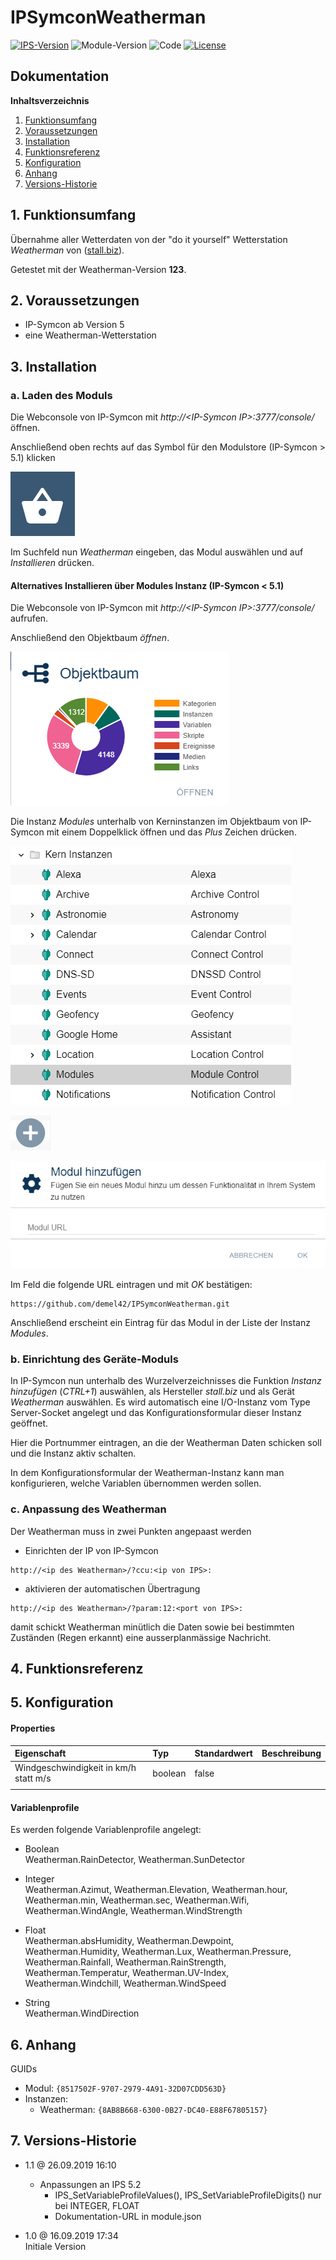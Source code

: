 # IPSymconWeatherman

[![IPS-Version](https://img.shields.io/badge/Symcon_Version-5.0+-red.svg)](https://www.symcon.de/service/dokumentation/entwicklerbereich/sdk-tools/sdk-php/)
![Module-Version](https://img.shields.io/badge/Modul_Version-1.1-blue.svg)
![Code](https://img.shields.io/badge/Code-PHP-blue.svg)
[![License](https://img.shields.io/badge/License-CC%20BY--NC--SA%204.0-green.svg)](https://creativecommons.org/licenses/by-nc-sa/4.0/)

## Dokumentation

**Inhaltsverzeichnis**

1. [Funktionsumfang](#1-funktionsumfang)
2. [Voraussetzungen](#2-voraussetzungen)
3. [Installation](#3-installation)
4. [Funktionsreferenz](#4-funktionsreferenz)
5. [Konfiguration](#5-konfiguration)
6. [Anhang](#6-anhang)
7. [Versions-Historie](#7-versions-historie)

## 1. Funktionsumfang

Übernahme aller Wetterdaten von der "do it yourself" Wetterstation _Weatherman_ von ([stall.biz](https://www.stall.biz/project/weatherman-die-perfekte-wetterstation-fuer-die-hausautomation)).

Getestet mit der Weatherman-Version **123**.

## 2. Voraussetzungen

 - IP-Symcon ab Version 5<br>
 - eine Weatherman-Wetterstation

## 3. Installation

### a. Laden des Moduls

Die Webconsole von IP-Symcon mit _http://\<IP-Symcon IP\>:3777/console/_ öffnen.

Anschließend oben rechts auf das Symbol für den Modulstore (IP-Symcon > 5.1) klicken

![Store](docs/de/img/store_icon.png?raw=true "open store")

Im Suchfeld nun _Weatherman_ eingeben, das Modul auswählen und auf _Installieren_ drücken.

#### Alternatives Installieren über Modules Instanz (IP-Symcon < 5.1)

Die Webconsole von IP-Symcon mit _http://\<IP-Symcon IP\>:3777/console/_ aufrufen.

Anschließend den Objektbaum _öffnen_.

![Objektbaum](docs/de/img/objektbaum.png?raw=true "Objektbaum")

Die Instanz _Modules_ unterhalb von Kerninstanzen im Objektbaum von IP-Symcon mit einem Doppelklick öffnen und das  _Plus_ Zeichen drücken.

![Modules](docs/de/img/Modules.png?raw=true "Modules")

![Plus](docs/de/img/plus.png?raw=true "Plus")

![ModulURL](docs/de/img/add_module.png?raw=true "Add Module")

Im Feld die folgende URL eintragen und mit _OK_ bestätigen:

```
https://github.com/demel42/IPSymconWeatherman.git
```

Anschließend erscheint ein Eintrag für das Modul in der Liste der Instanz _Modules_.

### b. Einrichtung des Geräte-Moduls

In IP-Symcon nun unterhalb des Wurzelverzeichnisses die Funktion _Instanz hinzufügen_ (_CTRL+1_) auswählen, als Hersteller _stall.biz_ und als Gerät _Weatherman_ auswählen.
Es wird automatisch eine I/O-Instanz vom Type Server-Socket angelegt und das Konfigurationsformular dieser Instanz geöffnet.

Hier die Portnummer eintragen, an die der Weatherman Daten schicken soll und die Instanz aktiv schalten.

In dem Konfigurationsformular der Weatherman-Instanz kann man konfigurieren, welche Variablen übernommen werden sollen.

### c. Anpassung des Weatherman

Der Weatherman muss in zwei Punkten angepaast werden

- Einrichten der IP von IP-Symcon
```
http://<ip des Weatherman>/?ccu:<ip von IPS>:
```
- aktivieren der automatischen Übertragung
```
http://<ip des Weatherman>/?param:12:<port von IPS>:
```

damit schickt Weatherman minütlich die Daten sowie bei bestimmten Zuständen (Regen erkannt) eine ausserplanmässige Nachricht.

## 4. Funktionsreferenz

## 5. Konfiguration

#### Properties

| Eigenschaft                           | Typ      | Standardwert | Beschreibung |
| :------------------------------------ | :------  | :----------- | :----------- |
| Windgeschwindigkeit in km/h statt m/s | boolean  | false        |              |
|                                       |          |              |              |

#### Variablenprofile

Es werden folgende Variablenprofile angelegt:
* Boolean<br>
Weatherman.RainDetector, Weatherman.SunDetector

* Integer<br>
Weatherman.Azimut, Weatherman.Elevation, Weatherman.hour, Weatherman.min, Weatherman.sec, Weatherman.Wifi, Weatherman.WindAngle, Weatherman.WindStrength

* Float<br>
Weatherman.absHumidity, Weatherman.Dewpoint, Weatherman.Humidity, Weatherman.Lux, Weatherman.Pressure, Weatherman.Rainfall, Weatherman.RainStrength,
Weatherman.Temperatur, Weatherman.UV-Index, Weatherman.Windchill, Weatherman.WindSpeed

* String<br>
Weatherman.WindDirection

## 6. Anhang

GUIDs
- Modul: `{8517502F-9707-2979-4A91-32D07CDD563D}`
- Instanzen:
  - Weatherman: `{8AB8B668-6300-0B27-DC40-E88F67805157}`

## 7. Versions-Historie

- 1.1 @ 26.09.2019 16:10<br>
  - Anpassungen an IPS 5.2
    - IPS_SetVariableProfileValues(), IPS_SetVariableProfileDigits() nur bei INTEGER, FLOAT
	- Dokumentation-URL in module.json

- 1.0 @ 16.09.2019 17:34<br>
  Initiale Version
